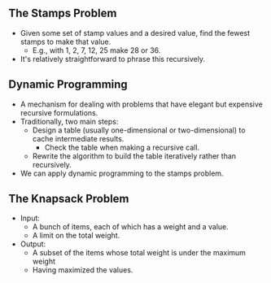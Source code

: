 The Stamps Problem
------------------

* Given some set of stamp values and a desired value, find the
  fewest stamps to make that value.
    * E.g., with 1, 2, 7, 12, 25 make 28 or 36.
* It's relatively straightforward to phrase this recursively.

Dynamic Programming
-------------------

* A mechanism for dealing with problems that have elegant but expensive
  recursive formulations.
* Traditionally, two main steps:
    * Design a table (usually one-dimensional or two-dimensional)
      to cache intermediate results.
        * Check the table when making a recursive call.
    * Rewrite the algorithm to build the table iteratively rather than
      recursively.
* We can apply dynamic programming to the stamps problem.

The Knapsack Problem
--------------------

* Input: 
    * A bunch of items, each of which has a weight and a value.
    * A limit on the total weight.
* Output:
    * A subset of the items whose total weight is under the
      maximum weight
    * Having maximized the values.
    
